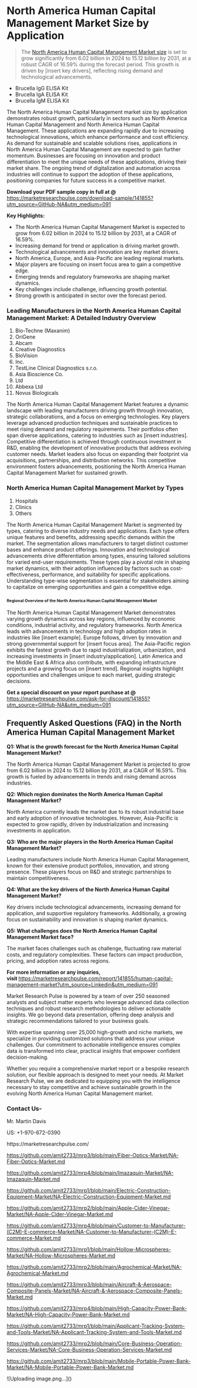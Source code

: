 <h1>North America Human Capital Management Market&nbsp;Size by Application</h1><blockquote><p>The <a href="https://marketresearchpulse.com/download-sample/141855?utm_source=GitHub-NA&amp;utm_medium=091">North America Human Capital Management Market size</a> is set to grow significantly from 6.02 billion in 2024 to 15.12 billion by 2031, at a robust CAGR of 16.59% during the forecast period. This growth is driven by [insert key drivers], reflecting rising demand and technological advancements.</p></blockquote><ul><li>Brucella IgG ELISA Kit<li> Brucella IgA ELISA Kit<li> Brucella IgM ELISA Kit</li></ul><p>The North America Human Capital Management market size by application demonstrates robust growth, particularly in sectors such as North America Human Capital Management and North America Human Capital Management. These applications are expanding rapidly due to increasing technological innovations, which enhance performance and cost efficiency. As demand for sustainable and scalable solutions rises, applications in North America Human Capital Management are expected to gain further momentum. Businesses are focusing on innovation and product differentiation to meet the unique needs of these applications, driving their market share. The ongoing trend of digitalization and automation across industries will continue to support the adoption of these applications, positioning companies for future success in a competitive market.</p><p><strong>Download your PDF sample copy in full at @ </strong><a href="https://marketresearchpulse.com/download-sample/141855?utm_source=GitHub-NA&amp;utm_medium=091">https://marketresearchpulse.com/download-sample/141855?utm_source=GitHub-NA&amp;utm_medium=091</a></p><p><strong>Key Highlights: </strong></p><ul><li>The North America Human Capital Management Market is expected to grow from 6.02 billion in 2024 to 15.12 billion by 2031, at a CAGR of 16.59%.</li><li>Increasing demand for trend or application is driving market growth.</li><li>Technological advancements and innovation are key market drivers.</li><li>North America, Europe, and Asia-Pacific are leading regional markets.</li><li>Major players are focusing on insert focus area to gain a competitive edge.</li><li>Emerging trends and regulatory frameworks are shaping market dynamics.</li><li>Key challenges include challenge, influencing growth potential.</li><li>Strong growth is anticipated in sector over the forecast period.</li></ul><h3>Leading Manufacturers in the North America Human Capital Management Market: A Detailed Industry Overview</h3><ol><li>Bio-Techne (Maxanim)</li><li>OriGene</li><li>Abcam</li><li>Creative Diagnostics</li><li>BioVision</li><li>Inc.</li><li>TestLine Clinical Diagnostics s.r.o.</li><li>Asia Bioscience Co.</li><li>Ltd</li><li>Abbexa Ltd</li><li>Novus Biologicals</li></ol><div class="flex max-w-full flex-col flex-grow"><div class="min-h-8 text-message flex w-full flex-col items-end gap-2 whitespace-normal break-words [.text-message+&amp;]:mt-5" dir="auto" data-message-author-role="assistant" data-message-id="fd8432e4-4910-450d-b182-61b7bfb0a01f" data-message-model-slug="gpt-4o"><div class="flex w-full flex-col gap-1 empty:hidden first:pt-[3px]"><div class="markdown prose w-full break-words dark:prose-invert light"><p>The North America Human Capital Management Market features a dynamic landscape with leading manufacturers driving growth through innovation, strategic collaborations, and a focus on emerging technologies. Key players leverage advanced production techniques and sustainable practices to meet rising demand and regulatory requirements. Their portfolios often span diverse applications, catering to industries such as [insert industries]. Competitive differentiation is achieved through continuous investment in R&amp;D, enabling the development of innovative products that address evolving customer needs. Market leaders also focus on expanding their footprint via acquisitions, partnerships, and distribution networks. This competitive environment fosters advancements, positioning the North America Human Capital Management Market for sustained growth.</p></div></div></div></div><h3>North America Human Capital Management Market by Types</h3><ol><li>Hospitals<li> Clinics<li> Others</li></ol><div class="flex max-w-full flex-col flex-grow"><div class="min-h-8 text-message flex w-full flex-col items-end gap-2 whitespace-normal break-words [.text-message+&amp;]:mt-5" dir="auto" data-message-author-role="assistant" data-message-id="084470be-0bb7-4664-bddf-5156b4f41249" data-message-model-slug="gpt-4o-mini"><div class="flex w-full flex-col gap-1 empty:hidden first:pt-[3px]"><div class="markdown prose w-full break-words dark:prose-invert light"><p>The North America Human Capital Management Market is segmented by types, catering to diverse industry needs and applications. Each type offers unique features and benefits, addressing specific demands within the market. The segmentation allows manufacturers to target distinct customer bases and enhance product offerings. Innovation and technological advancements drive differentiation among types, ensuring tailored solutions for varied end-user requirements. These types play a pivotal role in shaping market dynamics, with their adoption influenced by factors such as cost-effectiveness, performance, and suitability for specific applications. Understanding type-wise segmentation is essential for stakeholders aiming to capitalize on emerging opportunities and gain a competitive edge.</p></div></div></div></div><h3><span style="font-size: 11px;">Regional Overview of the North America Human Capital Management Market</span></h3><div class="flex max-w-full flex-col flex-grow"><div class="min-h-8 text-message flex w-full flex-col items-end gap-2 whitespace-normal break-words [.text-message+&amp;]:mt-5" dir="auto" data-message-author-role="assistant" data-message-id="e9038762-ce64-4e30-91c9-9bd413514231" data-message-model-slug="gpt-4o-mini"><div class="flex w-full flex-col gap-1 empty:hidden first:pt-[3px]"><div class="markdown prose w-full break-words dark:prose-invert light"><p>The North America Human Capital Management Market demonstrates varying growth dynamics across key regions, influenced by economic conditions, industrial activity, and regulatory frameworks. North America leads with advancements in technology and high adoption rates in industries like [insert example]. Europe follows, driven by innovation and strong governmental support for [insert focus area]. The Asia-Pacific region exhibits the fastest growth due to rapid industrialization, urbanization, and increasing investments in [insert industry/application]. Latin America and the Middle East &amp; Africa also contribute, with expanding infrastructure projects and a growing focus on [insert trend]. Regional insights highlight opportunities and challenges unique to each market, guiding strategic decisions.</p></div></div></div></div><p><strong>Get a special discount on your report purchase at @ </strong><a href="https://marketresearchpulse.com/ask-for-discount/141855?utm_source=GitHub-NA&amp;utm_medium=091">https://marketresearchpulse.com/ask-for-discount/141855?utm_source=GitHub-NA&amp;utm_medium=091</a></p><h2>Frequently Asked Questions (FAQ) in the North America Human Capital Management Market</h2><p><strong>Q1: What is the growth forecast for the North America Human Capital Management Market?</strong></p><p>The North America Human Capital Management Market is projected to grow from 6.02 billion in 2024 to 15.12 billion by 2031, at a CAGR of 16.59%. This growth is fueled by advancements in trends and rising demand across industries.</p><p><strong>Q2: Which region dominates the North America Human Capital Management Market?</strong></p><p>North America currently leads the market due to its robust industrial base and early adoption of innovative technologies. However, Asia-Pacific is expected to grow rapidly, driven by industrialization and increasing investments in application.</p><p><strong>Q3: Who are the major players in the North America Human Capital Management Market?</strong></p><p>Leading manufacturers include North America Human Capital Management, known for their extensive product portfolios, innovation, and strong presence. These players focus on R&amp;D and strategic partnerships to maintain competitiveness.</p><p><strong>Q4: What are the key drivers of the North America Human Capital Management Market?</strong></p><p>Key drivers include technological advancements, increasing demand for application, and supportive regulatory frameworks. Additionally, a growing focus on sustainability and innovation is shaping market dynamics.</p><p><strong>Q5: What challenges does the North America Human Capital Management Market face?</strong></p><p>The market faces challenges such as challenge, fluctuating raw material costs, and regulatory complexities. These factors can impact production, pricing, and adoption rates across regions.</p><p><strong>For more information or any inquiries, visit&nbsp;</strong><a href="https://marketresearchpulse.com/report/141855/human-capital-management-market?utm_source=Linkedin&utm_medium=091">https://marketresearchpulse.com/report/141855/human-capital-management-market?utm_source=Linkedin&utm_medium=091</a></p><p>Market Research Pulse is powered by a team of over 250 seasoned analysts and subject matter experts who leverage advanced data collection techniques and robust research methodologies to deliver actionable insights. We go beyond data presentation, offering deep analysis and strategic recommendations tailored to your business goals.</p><p>With expertise spanning over 25,000 high-growth and niche markets, we specialize in providing customized solutions that address your unique challenges. Our commitment to actionable intelligence ensures complex data is transformed into clear, practical insights that empower confident decision-making.</p><p>Whether you require a comprehensive market report or a bespoke research solution, our flexible approach is designed to meet your needs. At Market Research Pulse, we are dedicated to equipping you with the intelligence necessary to stay competitive and achieve sustainable growth in the evolving North America Human Capital Management market.</p><h3><strong>Contact Us-</strong></h3><p>Mr. Martin Davis</p><p>US: +1-970-672-0390</p><p>https://marketresearchpulse.com/</p><p><a href="https://github.com/amit2733/mrp3/blob/main/Fiber-Optics-Market/NA-Fiber-Optics-Market.md">https://github.com/amit2733/mrp3/blob/main/Fiber-Optics-Market/NA-Fiber-Optics-Market.md</a></p><p><a href="https://github.com/amit2733/mrp4/blob/main/Imazaquin-Market/NA-Imazaquin-Market.md">https://github.com/amit2733/mrp4/blob/main/Imazaquin-Market/NA-Imazaquin-Market.md</a></p><p><a href="https://github.com/amit2733/mrp1/blob/main/Electric-Construction-Equipment-Market/NA-Electric-Construction-Equipment-Market.md">https://github.com/amit2733/mrp1/blob/main/Electric-Construction-Equipment-Market/NA-Electric-Construction-Equipment-Market.md</a></p><p><a href="https://github.com/amit2733/mrp2/blob/main/Apple-Cider-Vinegar-Market/NA-Apple-Cider-Vinegar-Market.md">https://github.com/amit2733/mrp2/blob/main/Apple-Cider-Vinegar-Market/NA-Apple-Cider-Vinegar-Market.md</a></p><p><a href="https://github.com/amit2733/mrp4/blob/main/Customer-to-Manufacturer-(C2M)-E-commerce-Market/NA-Customer-to-Manufacturer-(C2M)-E-commerce-Market.md">https://github.com/amit2733/mrp4/blob/main/Customer-to-Manufacturer-(C2M)-E-commerce-Market/NA-Customer-to-Manufacturer-(C2M)-E-commerce-Market.md</a></p><p><a href="https://github.com/amit2733/mrp1/blob/main/Hollow-Microspheres-Market/NA-Hollow-Microspheres-Market.md">https://github.com/amit2733/mrp1/blob/main/Hollow-Microspheres-Market/NA-Hollow-Microspheres-Market.md</a></p><p><a href="https://github.com/amit2733/mrp2/blob/main/Agrochemical-Market/NA-Agrochemical-Market.md">https://github.com/amit2733/mrp2/blob/main/Agrochemical-Market/NA-Agrochemical-Market.md</a></p><p><a href="https://github.com/amit2733/mrp3/blob/main/Aircraft-&-Aerospace-Composite-Panels-Market/NA-Aircraft-&-Aerospace-Composite-Panels-Market.md">https://github.com/amit2733/mrp3/blob/main/Aircraft-&-Aerospace-Composite-Panels-Market/NA-Aircraft-&-Aerospace-Composite-Panels-Market.md</a></p><p><a href="https://github.com/amit2733/mrp4/blob/main/High-Capacity-Power-Bank-Market/NA-High-Capacity-Power-Bank-Market.md">https://github.com/amit2733/mrp4/blob/main/High-Capacity-Power-Bank-Market/NA-High-Capacity-Power-Bank-Market.md</a></p><p><a href="https://github.com/amit2733/mrp1/blob/main/Applicant-Tracking-System-and-Tools-Market/NA-Applicant-Tracking-System-and-Tools-Market.md">https://github.com/amit2733/mrp1/blob/main/Applicant-Tracking-System-and-Tools-Market/NA-Applicant-Tracking-System-and-Tools-Market.md</a></p><p><a href="https://github.com/amit2733/mrp2/blob/main/Core-Business-Operation-Services-Market/NA-Core-Business-Operation-Services-Market.md">https://github.com/amit2733/mrp2/blob/main/Core-Business-Operation-Services-Market/NA-Core-Business-Operation-Services-Market.md</a></p><p><a href="https://github.com/amit2733/mrp3/blob/main/Mobile-Portable-Power-Bank-Market/NA-Mobile-Portable-Power-Bank-Market.md">https://github.com/amit2733/mrp3/blob/main/Mobile-Portable-Power-Bank-Market/NA-Mobile-Portable-Power-Bank-Market.md</a></p>
![Uploading image.png…]()
